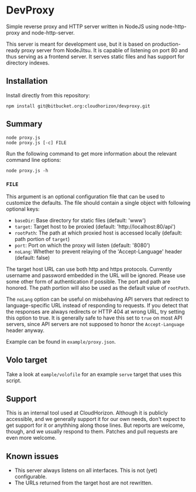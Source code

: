 # DevProxy

Simple reverse proxy and HTTP server written in NodeJS using node-http-proxy
and node-http-server.

This server is meant for development use, but it is based on production-ready
proxy server from NodeJitsu. It is capable of listening on port 80 and thus
serving as a frontend server. It serves static files and has support for
directory indexes.

## Installation

Install directly from this repository:

    npm install git@bitbucket.org:cloudhorizon/devproxy.git

## Summary

    node proxy.js
    node proxy.js [-c] FILE

Run the following command to get more information about the relevant command
line options:

    node proxy.js -h

### `FILE`

This argument is an optional configuration file that can be used to customize
the defaults. The file should contain a single object with following optional 
keys:

 + `baseDir`: Base directory for static files (default: 'www')
 + `target`: Target host to be proxied (default: 'http://localhost:80/api')
 + `rootPath`: The path at which proxied host is accessed locally (default:
   path portion of `target`)
 + `port`: Port on which the proxy will listen (default: '8080')
 + `noLang`: Whether to prevent relaying of the 'Accept-Language' header 
   (default: false)

The target host URL can use both http and https protocols. Currently username
and password embedded in the URL will be ignored. Please use some other form of
authentication if possible. The port and path are honored. The path portion
will also be used as the default value of `rootPath`.

The `noLang` option can be useful on misbehaving API servers that redirect to
language-specific URL instead of responding to requests. If you detect that the
responses are always redirects or HTTP 404 at wrong URL, try setting this
option to true. It is generally safe to have this set to `true` on most API
servers, since API servers are not supposed to honor the `Accept-Language`
header anyway.

Example can be found in `example/proxy.json`.

## Volo target

Take a look at `eample/volofile` for an example `serve` target that uses this
script.

## Support

This is an internal tool used at CloudHorizon. Although it is publicly
accessible, and we generally support it for our own needs, don't expect to get
support for it or anythhing along those lines. But reports are welcome, though,
and we usually respond to them. Patches and pull requests are even more
welcome.

## Known issues

 + This server always listens on all interfaces. This is not (yet) 
   configurable.
 + The URLs returned from the target host are not rewritten.

